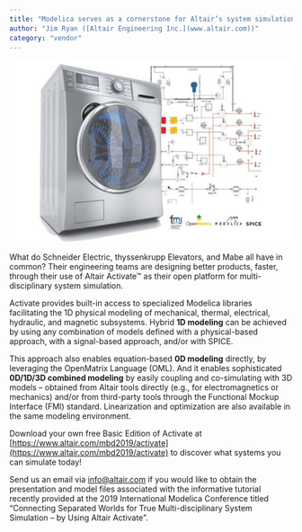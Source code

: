 ```yaml
---
title: "Modelica serves as a cornerstone for Altair’s system simulation tools"
author: "Jim Ryan ([Altair Engineering Inc.](www.altair.com))"
category: "vendor"
---
```

![Altair Activate with Modelica built-in](altair_activate.jpg 'Altair Activate with Modelica built-in') 

What do Schneider Electric, thyssenkrupp Elevators, and Mabe all have in common? Their engineering teams are designing better products, faster, through their use of Altair Activate™ as their open platform for multi-disciplinary system simulation.  

Activate provides built-in access to specialized Modelica libraries facilitating the 1D physical modeling of mechanical, thermal, electrical, hydraulic, and magnetic subsystems. Hybrid **1D modeling** can be achieved by using any combination of models defined with a physical-based approach, with a signal-based approach, and/or with SPICE.  

This approach also enables equation-based **0D modeling** directly, by leveraging the OpenMatrix Language (OML). And it enables sophisticated **0D/1D/3D combined modeling** by easily coupling and co-simulating with 3D models – obtained from Altair tools directly (e.g., for electromagnetics or mechanics) and/or from third-party tools through the Functional Mockup Interface (FMI) standard. Linearization and optimization are also available in the same modeling environment. 

Download your own free Basic Edition of Activate at [https://www.altair.com/mbd2019/activate](https://www.altair.com/mbd2019/activate) to discover what systems you can simulate today! 

Send us an email via info@altair.com if you would like to obtain the presentation and model files associated with the informative tutorial recently provided at the 2019 International Modelica Conference titled “Connecting Separated Worlds for True Multi-disciplinary System Simulation – by Using Altair Activate”.
